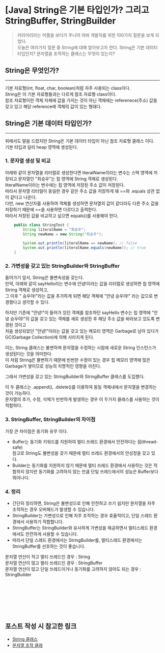 # [Java] String은 기본 타입인가? 그리고 StringBuffer, StringBuilder

> 커리어리라는 어플을 보다가 주니어 자바 개발자를 위한 100가지 질문을 보게 되었다.  
> 오늘은 여러가지 질문 중 String에 대해 알아보고자 한다.
> String은 기본 데이터 타입인지?
> 문자열을 조작하는 클래스는 무엇이 있는지?

## String은 무엇인가?
***
기본 자료형(int, float, char, boolean)처럼 자주 사용되는 class이다.  
String은 이 기본 자료형들과는 다르게 참조 자료형 class이다.  
참조 자료형이란 객체 자체에 값을 가지는 것이 아닌 객체에는 referenece(주소) 값을 갖고 있고 해당 reference에 객체의 값이 있는 형태다.  

## String은 기본 데이터 타입인가?
***
위에서도 말씀 드렸지만 String은 기본 데이터 타입이 아닌 참조 자료형 클래스 이다.  
기본 타입과 달리 heap 영역에 생성된다.

### 1. 문자열 생성 및 비교
아래와 같이 문자열을 리터럴로 생성한다면 literalName이라는 변수는 스택 영역에 저장되고 문자열인 "최승우"는 힙 영역에 String 객체로 생성된다.  
literalName이라는 변수에는 힙 영역에 저장된 주소 값이 저장된다.  
따라서 문자열 리터럴이 동일한 경우 같은 주소 값을 저장하게 돼 ==와 .equals 상관 없이 같다고 나온다.  
다만, new 연산자를 사용하여 객체를 생성하면 문자열의 값이 같더라도 다른 주소 값을 저장하기 때문에 ==을 사용하면 다르다고 출력한다.  
따라서 저장된 값을 비교하고 싶으면 equals()를 사용해야 한다.
~~~java
    public class StringTest {
        String literalName = "최승우";
        String newName = new String("최승우");
        
        System.out.println(literalName == newName); // false
        System.out.println(literalName.equals(newName)); // true
    }
~~~

### 2. 가변성을 갖고 있는 StringBuilder와 StringBuffer
들어가기 앞서, String은 불변속성을 갖는다.  
만약, 아래와 같이 sayHello라는 변수에 안녕!이라는 값을 리터럴로 생성하면 힙 영역에 String 객체로 생성하고,  
그 이후 " 승우야!"라는 값을 추가하게 되면 해당 객체에 "안녕 승우야!" 라는 값으로 변경했다고 생각할 수 있다.  
  
하지만 기존에 "안녕!"이 들어가 있던 객체를 참조하던 sayHello 변수는 힙 영역에 "안녕 승우야!"의 값을 갖고 있는 객체를 새로 생성한 후 해당 주소 값을 바라보고 있도록 변경된 것이고  
처음 생성되었던 "안녕!"이라는 값을 갖고 있는 메모리 영역은 Garbage로 남아 있다가 GC(Garbage Collection)에 의해 사라지게 된다.  
  
이는, String 클래스는 불변하며 문자열을 수정하는 시점에 새로운 String 인스턴스가 생성된다는 것을 의미한다.  
이 처럼 String은 불변하기 때문에 빈번한 수정이 있는 경우 힙 메모리 영역에 많은 Garbage가 쌓이므로 성능의 치명적인 영향을 끼친다.
  
그래서 가변성을 갖고 있는  StringBuilder와 StringBuffer 클래스를 도입했다.  

이 두 클래스는 .append(), .delete()를 이용하여 동일 객체내에서 문자열을 변경하는 것이 가능하다.  
문자열의 추가, 수정, 삭제가 빈번하게 발생하는 경우 이 두가지 클래스를 사용하는 것이 적합하다.

### 3. StringBuffer, StringBuilder의 차이점
가장 큰 차이점은 동기화 유무 이다.  
- Buffer는 동기화 키워드를 지원하여 멀티 쓰레드 환경에서 안전하다는 점(thread-safe)  
참고로 String도 불변성을 갖기 때문에 멀티 쓰레드 환경에서의 안성정을 갖고 있다.
- Builder는 동기화를 지원하지 않기 때문에 멀티 쓰레드 환경에서 사용하는 것은 적합하지 않지만 동기화를 고려하지 않는 만큼 단일 쓰레드에서의 성능은 Buffer보다 뛰어나다.
  
### 4. 정리
- 간단히 정리하면, String은 불변성으로 인해 안전하고 쓰기 쉽지만 문자열을 자주 조작하는 경우 오버헤드가 발생할 수 있습니다.  
- StringBuilder는 가변성으로 인해 자주 조작하는 경우 효율적이고, 단일 스레드 환경에서 사용하기 적합합니다.  
- StringBuffer는 StringBuilder와 유사하게 가변성을 제공하면서 멀티스레드 환경에서도 안전하게 사용할 수 있습니다.  
- 따라서 단일 스레드 환경에서는 StringBuilder를, 멀티스레드 환경에서는 StringBuffer를 선호하는 것이 좋습니다.
 
문자열 연산이 적고 멀티 쓰레드인 경우 : String  
문자열 연산이 많고 멀티 쓰레드인 경우 : StringBuffer  
문자열 연산이 많고 단일 쓰레드이거나 동기화를 고려하지 않아도 되는 경우 : StringBuilder  




<div style="height: 100px;"></div>

## 포스트 작성 시 참고한 링크
- [String 클래스](https://mimah.tistory.com/entry/Java-%EC%9E%90%EB%B0%94%EC%97%90%EC%84%9C%EC%9D%98-String-%ED%83%80%EC%9E%85)
- [문자열 조작 클래](https://ifuwanna.tistory.com/221)

